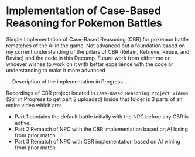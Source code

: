 # Implementation of Case-Based Reasoning for Pokemon Battles
Simple Implementation of Case-Based Reasoning (CBR) for pokemon battle rematches of the AI in the game. Not advanced but a foundation based on my current understanding of the pillars of CBR (Retain, Retrieve, Reuse, and Revise) and the code in this Decomp. Future work from either me or whoever wishes to work on it with better experience with the code or understanding to make it more advanced

-- Description of the implementation in Progress ... 

Recordings of CBR project located in `Case-Based Reasoning Project Videos` (Still in Progress to get part 2 uploaded)
Inside that folder is 3 parts of an entire video which are:
- Part 1 contains the default battle initially with the NPC before any CBR is active.
- Part 2 Rematch of NPC with the CBR implementation based on AI losing from prior match
- Part 3 Rematch of NPC with CBR implementation based on AI wining from prior match
